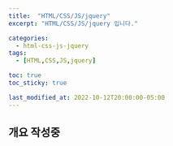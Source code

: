 ```yaml
---
title:  "HTML/CSS/JS/jquery"
excerpt: "HTML/CSS/JS/jquery 입니다."

categories:
  - html-css-js-jquery
tags:
  - [HTML,CSS,JS,jquery]

toc: true
toc_sticky: true

last_modified_at: 2022-10-12T20:00:00-05:00
---
```


## 개요 작성중
